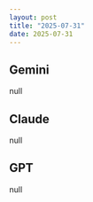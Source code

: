 ```yaml
---
layout: post
title: "2025-07-31"
date: 2025-07-31
---
```


## Gemini

null

## Claude

null

## GPT

null

